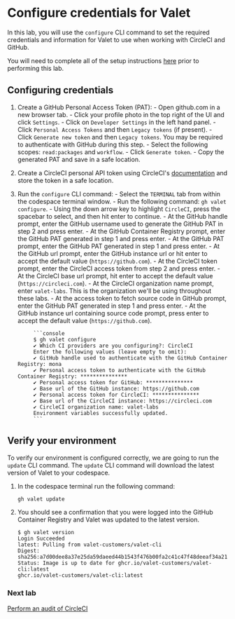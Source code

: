 # Configure credentials for Valet

In this lab, you will use the `configure` CLI command to set the required credentials and information for Valet to use when working with CircleCI and GitHub.

You will need to complete all of the setup instructions [here](./readme.md#configure-your-codespace) prior to performing this lab.

## Configuring credentials

1. Create a GitHub Personal Access Token (PAT):
        - Open github.com in a new browser tab.
        - Click your profile photo in the top right of the UI and click `Settings`.
        - Click on `Developer Settings` in the left hand panel.
        - Click `Personal Access Tokens` and then `Legacy tokens` (if present).
        - Click `Generate new token` and then `Legacy tokens`. You may be required to authenticate with GitHub during this step.
        - Select the following scopes: `read:packages` and `workflow`.
        - Click `Generate token`.
        - Copy the generated PAT and save in a safe location.

3. Create a CircleCI personal API token using CircleCI's [documentation](https://circleci.com/docs/managing-api-tokens#creating-a-personal-api-token) and store the token in a safe location.

2. Run the `configure` CLI command:
        - Select the `TERMINAL` tab from within the codespace terminal window.
        - Run the following command: `gh valet configure`.
        - Using the down arrow key to highlight `CircleCI`, press the spacebar to select, and then hit enter to continue.
        - At the GitHub handle prompt, enter the GitHub username used to generate the GitHub PAT in step 2 and press enter.
        - At the GitHub Container Registry prompt, enter the GitHub PAT generated in step 1 and press enter.
        - At the GitHub PAT prompt, enter the GitHub PAT generated in step 1 and press enter.
        - At the GitHub url prompt, enter the GitHub instance url or hit enter to accept the default value (`https://github.com`).
        - At the CircleCI token prompt, enter the CircleCI access token from step 2 and press enter.
        - At the CircleCI base url prompt, hit enter to accept the default value (`https://circleci.com`).
        - At the CircleCI organization name prompt, enter `valet-labs`. This is the organization we'll be using throughout these labs.
        - At the access token to fetch source code in GitHub prompt, enter the GitHub PAT generated in step 1 and press enter.
        - At the GitHub instance url containing source code prompt, press enter to accept the default value (`https://github.com`).

            ```console
            $ gh valet configure
            ✔ Which CI providers are you configuring?: CircleCI
            Enter the following values (leave empty to omit):
            ✔ GitHub handle used to authenticate with the GitHub Container Registry: mona
            ✔ Personal access token to authenticate with the GitHub Container Registry: ***************
            ✔ Personal access token for GitHub: ***************
            ✔ Base url of the GitHub instance: https://github.com
            ✔ Personal access token for CircleCI: ***************
            ✔ Base url of the CircleCI instance: https://circleci.com
            ✔ CircleCI organization name: valet-labs
            Environment variables successfully updated.
            ```

## Verify your environment

To verify our environment is configured correctly, we are going to run the `update` CLI command. The `update` CLI command will download the latest version of Valet to your codespace.

1. In the codespace terminal run the following command:

   ```bash
   gh valet update
   ```

2. You should see a confirmation that you were logged into the GitHub Container Registry and Valet was updated to the latest version.

   ```console
   $ gh valet version
   Login Succeeded
   latest: Pulling from valet-customers/valet-cli
   Digest: sha256:a7d00dee8a37e25da59daeed44b1543f476b00fa2c41c47f48deeaf34a215bbb
   Status: Image is up to date for ghcr.io/valet-customers/valet-cli:latest
   ghcr.io/valet-customers/valet-cli:latest
   ```

### Next lab

[Perform an audit of CircleCI](./2-audit.md)
